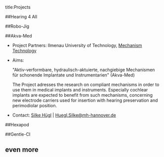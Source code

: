 title:Projects







##Hearing 4 All

##Robo-Jig

##Akva-Med
-   Project Partners: Ilmenau University of Technology, [Mechanism Technology](https://www.tu-ilmenau.de/en/mechanism-technology-group "TU Ilmenau - Mechanism Technology")
-   Aims:

    "Aktiv-verformbare, hydraulisch-aktuierte, nachgiebige Mechanismen für schonende Implantate und Instrumentarien" (Akva-Med)
	
    The Project adresses the research on compliant mechanisms in order to use them in medical implants and instruments. Especially 
	cochlear implants are expected to benefit from such mechanisms, concerning new electrode carriers used for insertion with hearing 
	preservation and perimodiolar position.
-   Contact: [Silke Hügl](www.vianna.de/01_workgroups/majdani/staff/silke.html) | Huegl.Silke@mh-hannover.de


##Hexapod

##Gentle-CI


## even more